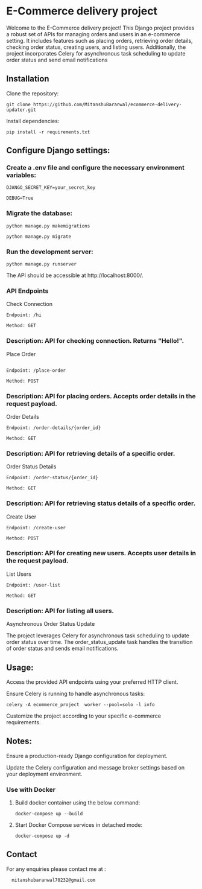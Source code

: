 # E-Commerce delivery project


Welcome to the E-Commerce delivery project! This Django project provides a robust set of APIs for managing orders and users in an e-commerce setting. It includes features such as placing orders, retrieving order details, checking order status, creating users, and listing users. Additionally, the project incorporates Celery for asynchronous task scheduling to update order status and send email notifications

## Installation

Clone the repository:

   ```
git clone https://github.com/MitanshuBaranwal/ecommerce-delivery-updater.git
   ```

Install dependencies:
   ```
pip install -r requirements.txt
   ```
## Configure Django settings:

### Create a .env file and configure the necessary environment variables:
   ```
DJANGO_SECRET_KEY=your_secret_key

DEBUG=True
   ```
### Migrate the database:

   ```
python manage.py makemigrations 
   ```

   ```
python manage.py migrate
   ```
### Run the development server:

   ```
python manage.py runserver
   ```

The API should be accessible at http://localhost:8000/.

### API Endpoints

Check Connection

   ```
Endpoint: /hi

Method: GET
   ```

### Description: API for checking connection. Returns "Hello!".

Place Order

   ```

Endpoint: /place-order

Method: POST
   ```


### Description: API for placing orders. Accepts order details in the request payload.

Order Details

   ```
Endpoint: /order-details/{order_id}

Method: GET
   ```


### Description: API for retrieving details of a specific order.

Order Status Details

   ```
Endpoint: /order-status/{order_id}

Method: GET
   ```

### Description: API for retrieving status details of a specific order.

Create User

   ```
Endpoint: /create-user

Method: POST
   ```

### Description: API for creating new users. Accepts user details in the request payload.

List Users

   ```
Endpoint: /user-list

Method: GET
   ```

### Description: API for listing all users.

Asynchronous Order Status Update

The project leverages Celery for asynchronous task scheduling to update order status over time. The order_status_update task handles the transition of order status and sends email notifications.

## Usage:

Access the provided API endpoints using your preferred HTTP client.

Ensure Celery is running to handle asynchronous tasks:

   ```
celery -A ecommerce_project  worker --pool=solo -l info
   ```

Customize the project according to your specific e-commerce requirements.

## Notes:

Ensure a production-ready Django configuration for deployment.

Update the Celery configuration and message broker settings based on your deployment environment.



### Use with Docker
1. Build docker container using the below command:
      ```
      docker-compose up --build
      ```
2.  Start Docker Compose services in detached mode:
      ```   
      docker-compose up -d
      ```



## Contact
For any enquiries please contact me at :
      
      mitanshubaranwal70232@gmail.com
      




